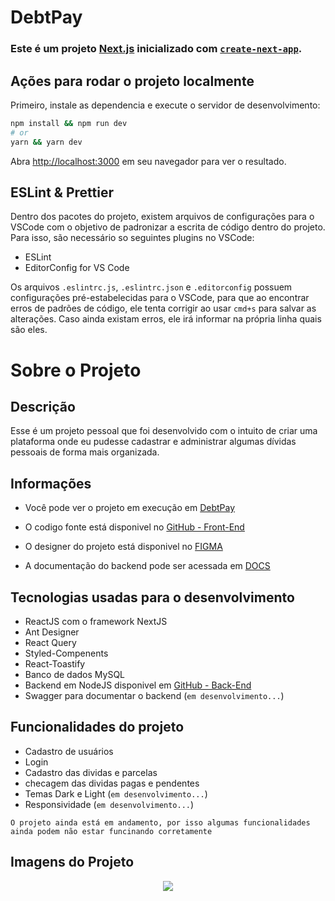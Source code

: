 # DebtPay

### Este é um projeto [Next.js](https://nextjs.org/) inicializado com [`create-next-app`](https://github.com/vercel/next.js/tree/canary/packages/create-next-app).

## Ações para rodar o projeto localmente

Primeiro, instale as dependencia e execute o servidor de desenvolvimento:

```bash
npm install && npm run dev
# or
yarn && yarn dev
```

Abra [http://localhost:3000](http://localhost:3000) em seu navegador para ver o resultado.

## ESLint & Prettier
Dentro dos pacotes do projeto, existem arquivos de configurações para o VSCode com o objetivo de padronizar a escrita de código dentro do projeto. Para isso, são necessário so seguintes plugins no VSCode:

- ESLint
- EditorConfig for VS Code

Os arquivos `.eslintrc.js`, `.eslintrc.json` e `.editorconfig` possuem configurações pré-estabelecidas para o VSCode, para que ao encontrar erros de padrões de código, ele tenta corrigir ao usar `cmd+s` para salvar as alterações.
Caso ainda existam erros, ele irá informar na própria linha quais são eles.


# Sobre o Projeto

## Descrição

Esse é um projeto pessoal que foi desenvolvido com o intuito de
criar uma plataforma onde eu pudesse cadastrar e administrar algumas
dívidas pessoais de forma mais organizada.

## Informações

- Você pode ver o projeto em execução em [DebtPay](https://www.debtpay.tk/)

- O codigo fonte está disponivel no [GitHub - Front-End](https://github.com/emevieira123/DebtPay)

- O designer do projeto está disponivel no [FIGMA](https://www.figma.com/file/EmEco4Z1XclqFHEv4C5iG1/DebtPay?node-id=113%3A631)

- A documentação do backend pode ser acessada em [DOCS](https://api-debtpay-production.up.railway.app/api-docs)

## Tecnologias usadas para o desenvolvimento
- ReactJS com o framework NextJS
- Ant Designer
- React Query
- Styled-Compenents
- React-Toastify
- Banco de dados MySQL
- Backend em NodeJS disponivel em [GitHub - Back-End](https://github.com/emevieira123/Api-DebtPay)
- Swagger para documentar o backend (`em desenvolvimento...`)

## Funcionalidades do projeto
- Cadastro de usuários
- Login
- Cadastro das dividas e parcelas
- checagem das dividas pagas e pendentes
- Temas Dark e Light (`em desenvolvimento...`)
- Responsividade (`em desenvolvimento...`)

`O projeto ainda está em andamento, por isso algumas funcionalidades ainda podem não estar funcinando corretamente`

## Imagens do Projeto

<div align="center">
  <img src="https://user-images.githubusercontent.com/33058881/180658886-ba600d92-c0af-4767-838d-46fa4c8614f6.gif" />
</div>
